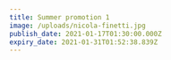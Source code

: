 ```yaml
---
title: Summer promotion 1
image: /uploads/nicola-finetti.jpg
publish_date: 2021-01-17T01:30:00.000Z
expiry_date: 2021-01-31T01:52:38.839Z
---
```

